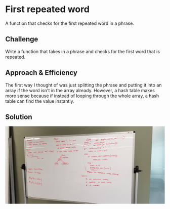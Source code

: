 # First repeated word
A function that checks for the first repeated word in a phrase.

## Challenge
Write a function that takes in a phrase and checks for the first word that is repeated.

## Approach & Efficiency
The first way I thought of was just splitting the phrase and putting it into an array if the word isn't in the array already. However, a hash table makes more sense because if instead of looping through the whole array, a hash table can find the value instantly.

## Solution
![alt text](https://github.com/danhuyle508/data-structures-and-algorithms/blob/master/assets/repeated_word.jpg)

